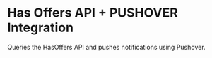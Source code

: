Has Offers API + PUSHOVER Integration
=====================================

Queries the HasOffers API and pushes notifications using Pushover.